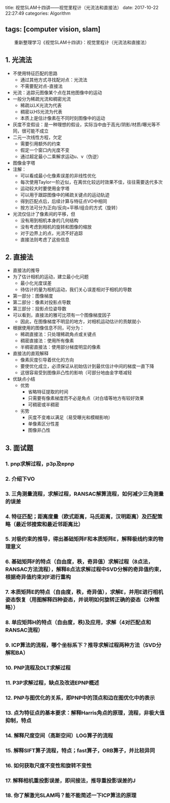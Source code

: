 title: 视觉SLAM十四讲——视觉里程计（光流法和直接法）
date: 2017-10-22 22:27:49
categories: Algorithm

tags: [computer vision, slam]
---

　　重新整理学习《视觉SLAM十四讲》：视觉里程计（光流法和直接法）
<!-- more -->

## 1. 光流法

  - 不使用特征匹配的思路
    - 通过其他方式寻找配对点：光流法
    - 不需要配对点-直接法
  - 光流：追踪元图像某个点在其他图像中的运动
  - 一般分为稀疏光流和稠密光流
    - 稀疏以LK光流为代表
    - 稠密以HS光流为代表
    - 本质上是估计像素在不同时刻图像中的运动
  - 灰度不变假设：是一种理想的假设，实际当中由于高光/阴影/材质/曝光等不同，很可能不成立
  - 二元一次线性方程，欠定
    - 需要引用额外的约束
    - 假定一个窗口内光度不变
    - 通过超定最小二乘解求运动u、v（伪逆）
  - 图像金字塔
  - 注解：
    - 可以看成最小化像素误差的非线性优化
    - 每次使用Taylor一阶近似，在离优化较远时效果不佳，往往需要迭代多次
    - 运动较大时要使用金字塔
    - 可以用于跟踪图像中的稀疏关键点的运动轨迹
    - 得到匹配点后，后续计算与特征点VO中相同
    - 按方法可分为正向/反向+平移/组合的方式（旋转）
  - 光流仅估计了像素间的平移，但
    - 没有用到相机本身的几何结构
    - 没有考虑到相机的旋转和图像的缩放
    - 对于边界上的点，光流不好追踪
    - 直接法则考虑了这些信息

## 2. 直接法

  - 直接法的推导
  - 为了估计相机的运动，建立最小化问题
    - 最小化光度误差
    - 待估计的量为相机运动，我们关心误差相对于相机的导数
  - 第一部分：图像梯度
  - 第二部分：像素对投影点导数
  - 第三部分：投影点位姿导数
  - 可以看到，直接法的雅可比项有一个图像梯度因子
    - 因此，在图像梯度不明显的地方，对相机运动估计的贡献就小
  - 根据使用的图像信息不同，可分为：
    - 稀疏直接法：只处理稀疏角点或关键点
    - 稠密直接法：使用所有像素
    - 半稠密直接法：使用部分梯度明显的像素
  - 直接法的直观解释
    - 像素灰度引导着优化的方向
    - 要使优化成立，必须保证从初始估计到最优估计中间的梯度一直下降
    - 这很容易受到图像非凸性的影响（可部分地由金字塔减轻
  - 优缺点小结
    - 优势
      - 省略特征提取的时间
      - 只需要有像素梯度而不必是角点（对白墙等地方有较好效果
      - 可稠密或半稠密
    - 劣势
      - 灰度不变难以满足（易受曝光和模糊影响）
      - 单像素区分性差
      - 图像非凸性

## 3. 面试题

### 1. pnp求解过程，p3p及epnp
### 2. 介绍下VO
### 3. 三角测量流程，求解过程，RANSAC解算流程，如何减少三角测量的误差
### 4. 特征匹配；距离度量（欧式距离，马氏距离，汉明距离）及匹配策略（最近邻搜索和最近邻距离比）
### 5. 对极约束的推导，得出基础矩阵F和本质矩阵E，解释极线约束的物理意义
### 6. 基础矩阵F的特点（自由度，秩，奇异值）求解过程（8点法，RANSAC方法流程），解释8点法求解过程中SVD分解的奇异值约束，根据奇异值约束对F进行重构
### 7. 本质矩阵E的特点（自由度，秩，奇异值），求解E，并用E进行相机姿态恢复（用图解释四种姿态，并说明如何旋转正确的姿态（2种策略））
### 8. 单应矩阵H的特点（自由度，秩)及应用，求解（4对匹配点和RANSAC流程）
### 9. ICP算法的流程，哪个坐标系下？推导求解过程两种方法（SVD分解和BA）
### 10. PNP流程及DLT求解过程
### 11. P3P求解过程，缺点及改进EPNP概述
### 12. PNP与图优化的关系，即PNP中的顶点和边在图优化中的表示
### 13. 点为特征点的基本要求：解释Harris角点的原理，流程，非极大值抑制，特点
### 14. 解释尺度空间（高斯空间）LOG算子的流程
### 15. 解释SIFT算子流程，特点；fast算子，ORB算子，并比较异同
### 16. 如何获取尺度不变性和旋转不变性
### 17. 解释相机重投影误差，即间接法，推导重投影误差的J
### 18. 你了解激光SLAM吗？能不能简述一下ICP算法的原理
